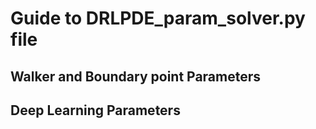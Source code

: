 # Guide to DRLPDE_param_solver.py file

## Walker and Boundary point Parameters



## Deep Learning Parameters